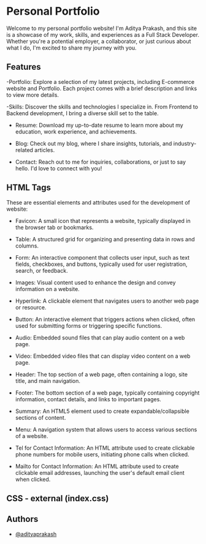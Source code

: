 
# Personal Portfolio

Welcome to my personal portfolio website! I'm Aditya Prakash, and this site is a showcase of my work, skills, and experiences as a Full Stack Developer. Whether you're a potential employer, a collaborator, or just curious about what I do, I'm excited to share my journey with you.

## Features


-Portfolio: Explore a selection of my latest projects, including E-commerce website and Portfolio. Each project comes with a brief description and links to view more details.

-Skills: Discover the skills and technologies I specialize in. From Frontend to Backend development, I bring a diverse skill set to the table.

- Resume: Download my up-to-date resume to learn more about my education, work experience, and achievements.

- Blog: Check out my blog, where I share insights, tutorials, and industry-related articles.

- Contact: Reach out to me for inquiries, collaborations, or just to say hello. I'd love to connect with you!

## HTML Tags


These are essential elements and attributes used for the development of website:

- Favicon: A small icon that represents a website, typically displayed in the browser tab or bookmarks.

- Table: A structured grid for organizing and presenting data in rows and columns.

- Form: An interactive component that collects user input, such as text fields, checkboxes, and buttons, typically used for user registration, search, or feedback.

- Images: Visual content used to enhance the design and convey information on a website.

- Hyperlink: A clickable element that navigates users to another web page or resource.

- Button: An interactive element that triggers actions when clicked, often used for submitting forms or triggering specific functions.

- Audio: Embedded sound files that can play audio content on a web page.

- Video: Embedded video files that can display video content on a web page.

- Header: The top section of a web page, often containing a logo, site title, and main navigation.

- Footer: The bottom section of a web page, typically containing copyright information, contact details, and links to important pages.

- Summary: An HTML5 element used to create expandable/collapsible sections of content.

- Menu: A navigation system that allows users to access various sections of a website.

- Tel for Contact Information: An HTML attribute used to create clickable phone numbers for mobile users, initiating phone calls when clicked.

- Mailto for Contact Information: An HTML attribute used to create clickable email addresses, launching the user's default email client when clicked.

## CSS - external (index.css)



## Authors

- [@adityaprakash](https://github.com/adityaprakashneu)

